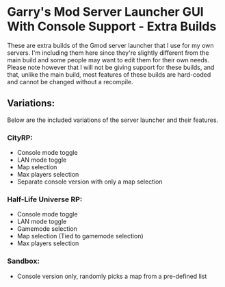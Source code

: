 # Garry's Mod Server Launcher GUI With Console Support - Extra Builds
 These are extra builds of the Gmod server launcher that I use for my own servers. I'm including them here since they're slightly different from the main build and some people may want to edit them for their own needs. Please note however that I will not be giving support for these builds, and that, unlike the main build, most features of these builds are hard-coded and cannot be changed without a recompile.

## Variations:
 Below are the included variations of the server launcher and their features.
### CityRP:
<ul>
	<li>Console mode toggle</li>
	<li>LAN mode toggle</li>
	<li>Map selection</li>
	<li>Max players selection</li>
	<li>Separate console version with only a map selection</li>
</ul>

### Half-Life Universe RP:
<ul>
	<li>Console mode toggle</li>
	<li>LAN mode toggle</li>
	<li>Gamemode selection</li>
	<li>Map selection (Tied to gamemode selection)</li>
	<li>Max players selection</li>
</ul>

### Sandbox:
<ul>
	<li>Console version only, randomly picks a map from a pre-defined list</li>
</ul>